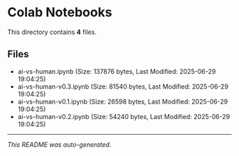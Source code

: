 # Colab Notebooks

This directory contains **4** files.

## Files

- ai-vs-human.ipynb (Size: 137876 bytes, Last Modified: 2025-06-29 19:04:25)
- ai-vs-human-v0.3.ipynb (Size: 81540 bytes, Last Modified: 2025-06-29 19:04:25)
- ai-vs-human-v0.1.ipynb (Size: 26598 bytes, Last Modified: 2025-06-29 19:04:25)
- ai-vs-human-v0.2.ipynb (Size: 54240 bytes, Last Modified: 2025-06-29 19:04:25)

---
*This README was auto-generated.*
